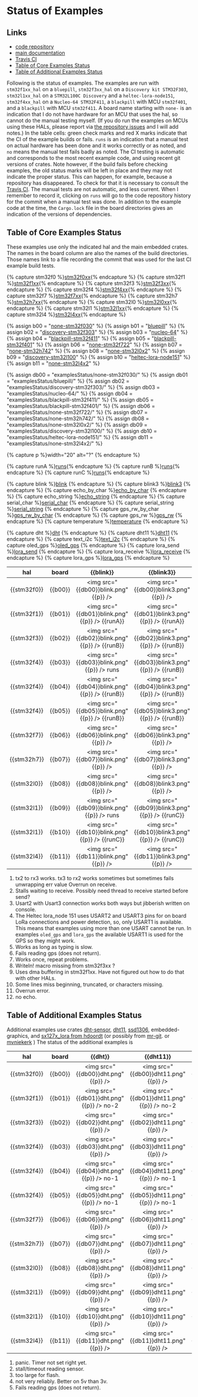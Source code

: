 
# Status of Examples

##  Links
- [code repository](https://github.com/pdgilbert/eg_stm_hal) 
- [main documentation](https://github.com/pdgilbert/eg_stm_hal#examples-using-embedded-rust)
- [Travis CI](https://travis-ci.org/pdgilbert/eg_stm_hal)
- [Table of Core Examples Status](#table-of-core-examples-status)
- [Table of Additional Examples Status](#table-of-additional-examples-status)


Following is the status of examples. 
The examples are run with `stm32f1xx_hal` on a `bluepill`,
`stm32f3xx_hal` on a `Discovery kit STM32F303`, `stm32l1xx_hal` on a `STM32L100C Discovery` 
and  a `heltec-lora-node151`, `stm32f4xx_hal` on a `Nucleo-64 STM32F411`, a `blackpill` with MCU `stm32f401`, 
and a `blackpill` with MCU `stm32f411`.
A board name starting with `none-` is an indication that I do not have hardware for an MCU that uses the
hal, so cannot do the manual testing myself.
(If you do run the examples on MCUs using these HALs, please report via
[the repository issues](https://github.com/pdgilbert/eg_stm_hal/issues) and I will add notes.)
In the table cells: 
green check marks and red X marks indicate that the CI of the example builds or fails.
`runs` is an indication that a manual test on actual hardware has been done and it works correctly or as noted, and 
`no` means the manual test fails badly as noted. The CI testing is automatic and corresponds to the most recent
example code, and using recent git versions of crates. Note however, if the build fails before checking
examples, the old status marks will be left in place and they may not indicate the proper status. This can happen,
for example, because a repository has disappeared. To check for that it is necessary to consult the
[Travis CI](https://travis-ci.org/pdgilbert/eg_stm_hal).
The manual tests are not automatic, and less current.
When I remember to record it, 
clicking on `runs` will go to the code repository history for the commit when a manual test was done.
In addition to the example code at the time, the `Cargo.lock` file in the board directories gives an
indication of the versions of dependencies.


##  Table of Core Examples Status

These examples use only the indicated hal and the main embedded crates.
The names in the board column are also the names of the build directories. 
Those names link to a file recording the commit that was used for the last CI example build tests.

{% capture stm32f0 %}<a href="https://github.com/stm32-rs/stm32f0xx-hal" title="link to HAL git repository">stm32f0xx</a>{% endcapture %}
{% capture stm32f1 %}<a href="https://github.com/stm32-rs/stm32f1xx-hal" title="link to HAL git repository">stm32f1xx</a>{% endcapture %}
{% capture stm32f3 %}<a href="https://github.com/stm32-rs/stm32f3xx-hal" title="link to HAL git repository">stm32f3xx</a>{% endcapture %}
{% capture stm32f4 %}<a href="https://github.com/stm32-rs/stm32f4xx-hal" title="link to HAL git repository">stm32f4xx</a>{% endcapture %}
{% capture stm32f7 %}<a href="https://github.com/stm32-rs/stm32f7xx-hal" title="link to HAL git repository">stm32f7xx</a>{% endcapture %}
{% capture stm32h7 %}<a href="https://github.com/stm32-rs/stm32h7xx-hal" title="link to HAL git repository">stm32h7xx</a>{% endcapture %}
{% capture stm32l0 %}<a href="https://github.com/stm32-rs/stm32l0xx-hal" title="link to HAL git repository">stm32l0xx</a>{% endcapture %}
{% capture stm32l1 %}<a href="https://github.com/stm32-rs/stm32l1xx-hal" title="link to HAL git repository">stm32l1xx</a>{% endcapture %}
{% capture stm32l4 %}<a href="https://github.com/stm32-rs/stm32l4xx-hal" title="link to HAL git repository">stm32l4xx</a>{% endcapture %}

{% assign b00 = "[none-stm32f030](examplesStatus/none-stm32f030/COMMIT)" %}
{% assign b01 = "[bluepill](examplesStatus/bluepill/COMMIT)" %}
{% assign b02 = "[discovery-stm32f303](examplesStatus/discovery-stm32f303/COMMIT)" %}
{% assign b03 = "[nucleo-64](examplesStatus/nucleo-64/COMMIT)" %}
{% assign b04 = "[blackpill-stm32f411](examplesStatus/blackpill-stm32f411/COMMIT)" %}
{% assign b05 = "[blackpill-stm32f401](examplesStatus/blackpill-stm32f401/COMMIT)" %}
{% assign b06 = "[none-stm32f722](examplesStatus/none-stm32f722/COMMIT)" %}
{% assign b07 = "[none-stm32h742](examplesStatus/none-stm32h742/COMMIT)" %}
{% assign b08 = "[none-stm32l0x2](examplesStatus/none-stm32l0x2/COMMIT)" %}
{% assign b09 = "[discovery-stm32l100](examplesStatus/discovery-stm32l100/COMMIT)" %}
{% assign b10 = "[heltec-lora-node151](examplesStatus/heltec-lora-node151/COMMIT)" %}
{% assign b11 = "[none-stm32l4x2](examplesStatus/none-stm32l4x2/COMMIT)" %}

{% assign db00 = "examplesStatus/none-stm32f030/" %}
{% assign db01 = "examplesStatus/bluepill/" %}
{% assign db02 = "examplesStatus/discovery-stm32f303/" %}
{% assign db03 = "examplesStatus/nucleo-64/" %}
{% assign db04 = "examplesStatus/blackpill-stm32f411/" %}
{% assign db05 = "examplesStatus/blackpill-stm32f401/" %}
{% assign db06 = "examplesStatus/none-stm32f722/" %}
{% assign db07 = "examplesStatus/none-stm32h742/" %}
{% assign db08 = "examplesStatus/none-stm32l0x2/" %}
{% assign db09 = "examplesStatus/discovery-stm32l100/" %}
{% assign db10 = "examplesStatus/heltec-lora-node151/" %}
{% assign db11 = "examplesStatus/none-stm32l4x2/" %}

{% capture p %}width="20" alt="?" {% endcapture %}

<!--   commit is given by   git rev-parse HEAD   -->
{% capture runA %}<a href="https://github.com/pdgilbert/eg_stm_hal/tree/9031bbbcbb00bc7e4c1108b9dcfa5a529455e82e" title="link to commit">runs</a>{% endcapture %}
{% capture runB %}<a href="https://github.com/pdgilbert/eg_stm_hal/tree/5d68a2ade698493226fc1d1f7c00f3fb2abd2ae0" title="link to commit">runs</a>{% endcapture %}
{% capture runC %}<a href="https://github.com/pdgilbert/eg_stm_hal/tree/84601e2517dd30f163d627983013004870e41b52" title="link to commit">runs</a>{% endcapture %}

{% capture blink          %}<a href="https://github.com/pdgilbert/eg_stm_hal/blob/master/examples/blink.rs"          title="link to example source code">blink</a>                   {% endcapture %}
{% capture blink3         %}<a href="https://github.com/pdgilbert/eg_stm_hal/blob/master/examples/blink3.rs"         title="link to example source code">blink3</a>                  {% endcapture %}
{% capture echo_by_char   %}<a href="https://github.com/pdgilbert/eg_stm_hal/blob/master/examples/echo_by_char.rs"   title="link to example source code">echo_by_char</a>            {% endcapture %}
{% capture echo_string    %}<a href="https://github.com/pdgilbert/eg_stm_hal/blob/master/examples/echo_string.rs"    title="link to example source code">echo_string</a>             {% endcapture %}
{% capture serial_char    %}<a href="https://github.com/pdgilbert/eg_stm_hal/blob/master/examples/serial_char.rs"    title="link to example source code">serial_char</a>             {% endcapture %}
{% capture serial_string  %}<a href="https://github.com/pdgilbert/eg_stm_hal/blob/master/examples/serial_string.rs"  title="link to example source code">serial_string</a>           {% endcapture %}
{% capture gps_rw_by_char %}<a href="https://github.com/pdgilbert/eg_stm_hal/blob/master/examples/gps_rw_by_char.rs" title="link to example source code">gps_rw_by_char</a>          {% endcapture %}
{% capture gps_rw         %}<a href="https://github.com/pdgilbert/eg_stm_hal/blob/master/examples/gps_rw.rs"         title="link to example source code">gps_rw</a>                  {% endcapture %}
{% capture temperature    %}<a href="https://github.com/pdgilbert/eg_stm_hal/blob/master/examples/temperature.rs"    title="link to example source code">temperature</a>             {% endcapture %}

{% capture dht            %}<a href="https://github.com/pdgilbert/eg_stm_hal/blob/master/examples/dht.rs"            title="link to example source code">dht</a>                     {% endcapture %}
{% capture dht11          %}<a href="https://github.com/pdgilbert/eg_stm_hal/blob/master/examples/dht11.rs"          title="link to example source code">dht11</a>                   {% endcapture %}
{% capture text_i2c       %}<a href="https://github.com/pdgilbert/eg_stm_hal/blob/master/examples/text_i2c.rs"       title="link to example source code">text_i2c</a>                {% endcapture %}
{% capture oled_gps       %}<a href="https://github.com/pdgilbert/eg_stm_hal/blob/master/examples/oled_gps.rs"       title="link to example source code">oled_gps</a>                {% endcapture %}
{% capture lora_send      %}<a href="https://github.com/pdgilbert/eg_stm_hal/blob/master/examples/lora_send.rs"      title="link to example source code">lora_send</a>               {% endcapture %}
{% capture lora_receive   %}<a href="https://github.com/pdgilbert/eg_stm_hal/blob/master/examples/lora_receive.rs"   title="link to example source code">lora_receive</a>            {% endcapture %}
{% capture lora_gps       %}<a href="https://github.com/pdgilbert/eg_stm_hal/blob/master/examples/lora_gps.rs"       title="link to example source code">lora_gps</a>                {% endcapture %}

|    hal      |  board  |                {{blink}}                      |                {{blink3}}                      |                   {{echo_by_char}}                     |                 {{echo_string}}                       |                {{serial_char}}                         |                {{serial_string}}                    |                {{gps_rw_by_char}}                       |                {{gps_rw}}                       |                  {{temperature}}                    |
|:-----------:|:-------:|:-----:|:------:|:------:|:------:|:----------:|:-------------:|:--------------:|:------:|:--------------:|
| {{stm32f0}} | {{b00}} |<img src="{{db00}}blink.png" {{p}} />          |<img src="{{db00}}blink3.png" {{p}} />          |<img src="{{db00}}echo_by_char.png" {{p}} />            |<img src="{{db00}}echo_string.png" {{p}} />            |<img src="{{db00}}serial_char.png" {{p}} />             |<img src="{{db00}}serial_string.png" {{p}} />        |<img src="{{db00}}gps_rw_by_char.png" {{p}} />             |<img src="{{db00}}gps_rw.png" {{p}} />             |<img src="{{db00}}temperature.png" {{p}} />        |      
| {{stm32f1}} | {{b01}} |<img src="{{db01}}blink.png" {{p}} /> {{runA}} |<img src="{{db01}}blink3.png" {{p}} /> {{runA}} |<img src="{{db01}}echo_by_char.png" {{p}} /> {{runA}}-5 |<img src="{{db01}}echo_string.png" {{p}} /> {{runA}}-5 |<img src="{{db01}}serial_char.png" {{p}} />  {{runA}}-1 |<img src="{{db01}}serial_string.png" {{p}} />   no-2 |<img src="{{db01}}gps_rw_by_char.png" {{p}} /> {{runA}}    |<img src="{{db01}}gps_rw.png" {{p}} /> {{runA}}    |<img src="{{db01}}temperature.png" {{p}} /> {{runA}} |      
| {{stm32f3}} | {{b02}} |<img src="{{db02}}blink.png" {{p}} /> {{runB}} |<img src="{{db02}}blink3.png" {{p}} /> {{runB}} |<img src="{{db02}}echo_by_char.png" {{p}} /> {{runB}}-5 |<img src="{{db02}}echo_string.png" {{p}} />   no-8,9   |<img src="{{db02}}serial_char.png" {{p}} />  {{runB}}-1 |<img src="{{db02}}serial_string.png" {{p}} />   no-9 |<img src="{{db02}}gps_rw_by_char.png" {{p}} /> {{runB}}-10 |<img src="{{db02}}gps_rw.png" {{p}} /> {{runB}}-10 |<img src="{{db02}}temperature.png" {{p}} />        |
| {{stm32f4}} | {{b03}} |<img src="{{db03}}blink.png" {{p}} />   runs   |<img src="{{db03}}blink3.png" {{p}} /> {{runB}} |<img src="{{db03}}echo_by_char.png" {{p}} /> {{runB}}-5 |<img src="{{db03}}echo_string.png" {{p}} />   no-9     |<img src="{{db03}}serial_char.png" {{p}} />   no-2      |<img src="{{db03}}serial_string.png" {{p}} />   no-9 |<img src="{{db03}}gps_rw_by_char.png" {{p}} />   no-6      |<img src="{{db03}}gps_rw.png" {{p}} />   no-6      |<img src="{{db03}}temperature.png" {{p}} />        |
| {{stm32f4}} | {{b04}} |<img src="{{db04}}blink.png" {{p}} /> {{runB}} |<img src="{{db04}}blink3.png" {{p}} /> {{runB}} |<img src="{{db04}}echo_by_char.png" {{p}} />   no-12    |<img src="{{db04}}echo_string.png" {{p}} />   no-9     |<img src="{{db04}}serial_char.png" {{p}} />  {{runB}}   |<img src="{{db04}}serial_string.png" {{p}} />   no-9 |<img src="{{db04}}gps_rw_by_char.png" {{p}} /> {{runB}}-10 |<img src="{{db04}}gps_rw.png" {{p}} /> {{runB}}    |<img src="{{db04}}temperature.png" {{p}} />        |
| {{stm32f4}} | {{b05}} |<img src="{{db05}}blink.png" {{p}} /> {{runB}} |<img src="{{db05}}blink3.png" {{p}} /> {{runB}} |<img src="{{db05}}echo_by_char.png" {{p}} />   no-12    |<img src="{{db05}}echo_string.png" {{p}} />   no-9     |<img src="{{db05}}serial_char.png" {{p}} />  {{runB}}   |<img src="{{db05}}serial_string.png" {{p}} />   no-9 |<img src="{{db05}}gps_rw_by_char.png" {{p}} /> {{runB}}-10 |<img src="{{db05}}gps_rw.png" {{p}} /> {{runB}}-10 |<img src="{{db05}}temperature.png" {{p}} />        |
| {{stm32f7}} | {{b06}} |<img src="{{db06}}blink.png" {{p}} />          |<img src="{{db06}}blink3.png" {{p}} />          |<img src="{{db06}}echo_by_char.png" {{p}} />            |<img src="{{db06}}echo_string.png" {{p}} />            |<img src="{{db06}}serial_char.png" {{p}} />             |<img src="{{db06}}serial_string.png" {{p}} />        |<img src="{{db06}}gps_rw_by_char.png" {{p}} />             |<img src="{{db06}}gps_rw.png" {{p}} />             |<img src="{{db06}}temperature.png" {{p}} />        |
| {{stm32h7}} | {{b07}} |<img src="{{db07}}blink.png" {{p}} />          |<img src="{{db07}}blink3.png" {{p}} />          |<img src="{{db07}}echo_by_char.png" {{p}} />            |<img src="{{db07}}echo_string.png" {{p}} />            |<img src="{{db07}}serial_char.png" {{p}} />             |<img src="{{db07}}serial_string.png" {{p}} />        |<img src="{{db07}}gps_rw_by_char.png" {{p}} />             |<img src="{{db07}}gps_rw.png" {{p}} />             |<img src="{{db07}}temperature.png" {{p}} />        |
| {{stm32l0}} | {{b08}} |<img src="{{db08}}blink.png" {{p}} />          |<img src="{{db08}}blink3.png" {{p}} />          |<img src="{{db08}}echo_by_char.png" {{p}} />            |<img src="{{db08}}echo_string.png" {{p}} />            |<img src="{{db08}}serial_char.png" {{p}} />             |<img src="{{db08}}serial_string.png" {{p}} />        |<img src="{{db08}}gps_rw_by_char.png" {{p}} />             |<img src="{{db08}}gps_rw.png" {{p}} />             |<img src="{{db08}}temperature.png" {{p}} />        |
| {{stm32l1}} | {{b09}} |<img src="{{db09}}blink.png" {{p}} />   runs   |<img src="{{db09}}blink3.png" {{p}} /> {{runC}} |<img src="{{db09}}echo_by_char.png" {{p}} /> {{runC}}-5 |<img src="{{db09}}echo_string.png" {{p}} />            |<img src="{{db09}}serial_char.png" {{p}} />  {{runC}}   |<img src="{{db09}}serial_string.png" {{p}} />        |<img src="{{db09}}gps_rw_by_char.png" {{p}} />   no-6      |<img src="{{db09}}gps_rw.png" {{p}} />  no-6       |<img src="{{db09}}temperature.png" {{p}} />        |
| {{stm32l1}} | {{b10}} |<img src="{{db10}}blink.png" {{p}} /> {{runC}} |<img src="{{db10}}blink3.png" {{p}} /> {{runC}} |<img src="{{db10}}echo_by_char.png" {{p}} /> {{runC}}-5 |<img src="{{db10}}echo_string.png" {{p}} />            |<img src="{{db10}}serial_char.png" {{p}} />    no-4     |<img src="{{db10}}serial_string.png" {{p}} />   no-4 |<img src="{{db10}}gps_rw_by_char.png" {{p}} />   no-4      |<img src="{{db10}}gps_rw.png" {{p}} />  no-6       |<img src="{{db10}}temperature.png" {{p}} />        |
| {{stm32l4}} | {{b11}} |<img src="{{db11}}blink.png" {{p}} />          |<img src="{{db11}}blink3.png" {{p}} />          |<img src="{{db11}}echo_by_char.png" {{p}} />            |<img src="{{db11}}echo_string.png" {{p}} />            |<img src="{{db11}}serial_char.png" {{p}} />             |<img src="{{db11}}serial_string.png" {{p}} />        |<img src="{{db11}}gps_rw_by_char.png" {{p}} />             |<img src="{{db11}}gps_rw.png" {{p}} />             |<img src="{{db11}}temperature.png" {{p}} />        |


1.  tx2 to rx3 works. tx3 to rx2 works sometimes but sometimes fails unwrapping err value Overrun on receive.
2.  Stalls waiting to receive. Possibly need thread to receive started before send?
3.  Usart2 with Usart3 connection works both ways but jibberish written on console.
4.  The Heltec lora_node 151 uses USART2 and USART3 pins for on board LoRa connections and power detection,
so, only USART1 is available. This means that examples using more than one USART cannot be run. In examples 
`oled_gps` and `lora_gps` the available USART1 is used for the GPS so they might work. 
5.  Works as long as typing is slow.
6.  Fails reading gps (does not return). 
7.  Works once, repeat problems.
8.  Writeln! macro missing from stm32f3xx ?
9.  Uses dma buffering in stm32f1xx. Have not figured out how to do that with other HALs.
10. Some lines miss beginning, truncated, or characters missing.
11. Overrun error.
12. no echo.

## Table of Additional Examples Status

Additional examples use crates 
[dht-sensor](https://github.com/michaelbeaumont/dht-sensor),
[dht11](https://github.com/plorefice/dht11-rs),
[ssd1306](https://github.com/jamwaffles/ssd1306),
embedded-graphics,
and
[sx127x_lora from hdoordt](https://github.com/hdoordt/sx127x_lora) 
(or possibly from
[mr-git](https://github.com/mr-git/sx127x_lora).
or
[mvniekerk](https://github.com/mvniekerk/sx127x_lora) )
The status of the additional examples is

|    hal      | board   |                {{dht}}                     |                {{dht11}}                    |                 {{text_i2c}}                      |                {{oled_gps}}                      |                {{lora_send}}               |                {{lora_receive}}               |                {{lora_gps}}               |
|:-----------:|:--------------------:|:-----:|:-----:|:--------:|:--------:|:---------:|:------------:|:--------:|
| {{stm32f0}} | {{b00}} |<img src="{{db00}}dht.png" {{p}} />         |<img src="{{db00}}dht11.png" {{p}} />         |<img src="{{db00}}text_i2c.png" {{p}} />          |<img src="{{db00}}oled_gps.png" {{p}} />          |<img src="{{db00}}lora_send.png" {{p}} />   |<img src="{{db00}}lora_receive.png" {{p}} />   |<img src="{{db00}}lora_gps.png" {{p}} />   |
| {{stm32f1}} | {{b01}} |<img src="{{db01}}dht.png" {{p}} />   no-2  |<img src="{{db01}}dht11.png" {{p}} />   no-2  |<img src="{{db01}}text_i2c.png" {{p}} /> {{runA}} |<img src="{{db01}}oled_gps.png" {{p}} />   no-3   |<img src="{{db01}}lora_send.png" {{p}} />   |<img src="{{db01}}lora_receive.png" {{p}} />   |<img src="{{db01}}lora_gps.png" {{p}} />   |
| {{stm32f3}} | {{b02}} |<img src="{{db02}}dht.png" {{p}} />         |<img src="{{db02}}dht11.png" {{p}} />         |<img src="{{db02}}text_i2c.png" {{p}} /> {{runB}} |<img src="{{db02}}oled_gps.png" {{p}} />{{runB}}-4|<img src="{{db02}}lora_send.png" {{p}} />   |<img src="{{db02}}lora_receive.png" {{p}} />   |<img src="{{db02}}lora_gps.png" {{p}} />   |
| {{stm32f4}} | {{b03}} |<img src="{{db03}}dht.png" {{p}} />         |<img src="{{db03}}dht11.png" {{p}} />         |<img src="{{db03}}text_i2c.png" {{p}} /> {{runB}} |<img src="{{db03}}oled_gps.png" {{p}} />          |<img src="{{db03}}lora_send.png" {{p}} />   |<img src="{{db03}}lora_receive.png" {{p}} />   |<img src="{{db03}}lora_gps.png" {{p}} />   |
| {{stm32f4}} | {{b04}} |<img src="{{db04}}dht.png" {{p}} />   no-1  |<img src="{{db04}}dht11.png" {{p}} />   no-1  |<img src="{{db04}}text_i2c.png" {{p}} /> {{runB}} |<img src="{{db04}}oled_gps.png" {{p}} /> {{runB}} |<img src="{{db04}}lora_send.png" {{p}} />   |<img src="{{db04}}lora_receive.png" {{p}} />   |<img src="{{db04}}lora_gps.png" {{p}} />   |
| {{stm32f4}} | {{b05}} |<img src="{{db05}}dht.png" {{p}} />   no-1  |<img src="{{db05}}dht11.png" {{p}} />   no-1  |<img src="{{db05}}text_i2c.png" {{p}} /> {{runB}} |<img src="{{db05}}oled_gps.png" {{p}} /> {{runB}} |<img src="{{db05}}lora_send.png" {{p}} />   |<img src="{{db05}}lora_receive.png" {{p}} />   |<img src="{{db05}}lora_gps.png" {{p}} />   |
| {{stm32f7}} | {{b06}} |<img src="{{db06}}dht.png" {{p}} />         |<img src="{{db06}}dht11.png" {{p}} />         |<img src="{{db06}}text_i2c.png" {{p}} />          |<img src="{{db06}}oled_gps.png" {{p}} />          |<img src="{{db06}}lora_send.png" {{p}} />   |<img src="{{db06}}lora_receive.png" {{p}} />   |<img src="{{db06}}lora_gps.png" {{p}} />   |
| {{stm32h7}} | {{b07}} |<img src="{{db07}}dht.png" {{p}} />         |<img src="{{db07}}dht11.png" {{p}} />         |<img src="{{db07}}text_i2c.png" {{p}} />          |<img src="{{db07}}oled_gps.png" {{p}} />          |<img src="{{db07}}lora_send.png" {{p}} />   |<img src="{{db07}}lora_receive.png" {{p}} />   |<img src="{{db07}}lora_gps.png" {{p}} />   |
| {{stm32l0}} | {{b08}} |<img src="{{db08}}dht.png" {{p}} />         |<img src="{{db08}}dht11.png" {{p}} />         |<img src="{{db08}}text_i2c.png" {{p}} />          |<img src="{{db08}}oled_gps.png" {{p}} />          |<img src="{{db08}}lora_send.png" {{p}} />   |<img src="{{db08}}lora_receive.png" {{p}} />   |<img src="{{db08}}lora_gps.png" {{p}} />   |
| {{stm32l1}} | {{b09}} |<img src="{{db09}}dht.png" {{p}} />         |<img src="{{db09}}dht11.png" {{p}} />         |<img src="{{db09}}text_i2c.png" {{p}} /> {{runC}} |<img src="{{db09}}oled_gps.png" {{p}} />   no-5   |<img src="{{db09}}lora_send.png" {{p}} />   |<img src="{{db09}}lora_receive.png" {{p}} />   |<img src="{{db09}}lora_gps.png" {{p}} />   |
| {{stm32l1}} | {{b10}} |<img src="{{db10}}dht.png" {{p}} />         |<img src="{{db10}}dht11.png" {{p}} />         |<img src="{{db10}}text_i2c.png" {{p}} /> {{runC}} |<img src="{{db10}}oled_gps.png" {{p}} />   no-5   |<img src="{{db10}}lora_send.png" {{p}} />   |<img src="{{db10}}lora_receive.png" {{p}} />   |<img src="{{db10}}lora_gps.png" {{p}} />   |
| {{stm32l4}} | {{b11}} |<img src="{{db11}}dht.png" {{p}} />         |<img src="{{db11}}dht11.png" {{p}} />         |<img src="{{db11}}text_i2c.png" {{p}} />          |<img src="{{db11}}oled_gps.png" {{p}} />          |<img src="{{db11}}lora_send.png" {{p}} />   |<img src="{{db11}}lora_receive.png" {{p}} />   |<img src="{{db11}}lora_gps.png" {{p}} />   |

1. panic. Timer not set right yet.
2. stall/timeout reading sensor.
3. too large for flash.
4. not very reliably. Better on 5v than 3v.
5.  Fails reading gps (does not return). 
